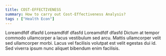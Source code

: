 ```yaml
---
title: COST-EFFECTIVENESS
summary: How to carry out Cost-Effectiveness Analysis?
tags : ["Health Econ"]
---
```

Loreamdfdf dfasfd Loreamdfdf dfasfd Loreamdfdf dfasfd Dictum at tempor commodo ullamcorper a lacus vestibulum sed arcu. Mattis ullamcorper velit sed ullamcorper morbi. Lacus vel facilisis volutpat est velit egestas dui id. Sed viverra ipsum nunc aliquet bibendum enim facilisis. 
